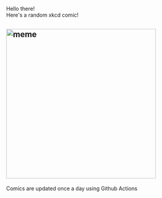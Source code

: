 Hello there! <br>Here's a random xkcd comic!<br>
## <img src="https://imgs.xkcd.com/comics/geeks_and_nerds.png" alt="meme" width="400"/><br>
Comics are updated once a day using Github Actions